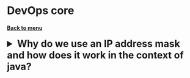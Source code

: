 <h1>DevOps core</h1> 
<h4> 

[Back to menu](..%2FMenu.md)

</h4>

[//]: # (Why do we use an IP address mask 
        and how does it work in the context of java?)
<details>
    <summary style="font-size: 25px;">
        <b>
            Why do we use an IP address mask 
            and how does it work in the context of java?
        </b>
    </summary>
<br>

We use an IP subnet mask, also known as netmask, 
to identify the network portion of an IP address. 
It helps us divide a network into subnetworks or subnets, 
which can improve network performance and security. 

The subnet mask determines which part of the IP address refers 
to the network and which part refers to the host.

In Java, you can use the InetAddress class to work with IP addresses and masks.

```java
import java.net.InetAddress;
import java.net.UnknownHostException;
import java.nio.ByteBuffer;

public class SubnetMaskExample {
    public static void main(String[] args) throws UnknownHostException {
        // Define the IP address
        InetAddress ip = InetAddress.getByName("192.168.1.0");
        
        // Define the mask length (e.g., 24 for a typical Class C network)
        int maskLength = 24;
        
        // Calculate the mask bytes
        int maskBytesInt = -1 << (32 - maskLength);
        byte[] maskBytes = ByteBuffer.allocate(4).putInt(maskBytesInt).array();
        
        // Convert the mask bytes to an InetAddress
        InetAddress mask = InetAddress.getByAddress(maskBytes);
        
        System.out.println("IP Address: " + ip.getHostAddress());
        System.out.println("Mask: " + mask.getHostAddress());
    }
}
```

A /24 subnet mask, also called a Class C network, 
uses the first 24 bits for the network address 
and leaves the last 8 bits for host addresses. 
This gives us 256 possible addresses (from 2^8), 
but only 254 usable addresses, 
as the first is the network address, and the last is the broadcast address.

Similarly, a /16 subnet mask, or Class B network, 
uses the first 16 bits for the network address 
and the remaining 16 bits for host addresses. 
This gives us 65,536 possible addresses (from 2^16), 
but 65,534 usable ones, 
again subtracting the network address and broadcast address.

</details>
<br>



